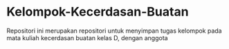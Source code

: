 # Kelompok-Kecerdasan-Buatan
Repositori ini merupakan repositori untuk menyimpan tugas kelompok pada mata kuliah kecerdasan buatan kelas D, dengan anggota 
